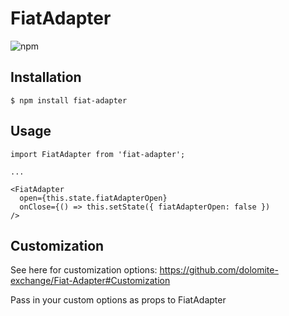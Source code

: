 
# FiatAdapter

![npm](https://img.shields.io/npm/v/fiat-adapter)

## Installation

`$ npm install fiat-adapter`

## Usage

```
import FiatAdapter from 'fiat-adapter';

...

<FiatAdapter
  open={this.state.fiatAdapterOpen}
  onClose={() => this.setState({ fiatAdapterOpen: false })
/>
```

## Customization

See here for customization options: <https://github.com/dolomite-exchange/Fiat-Adapter#Customization>

Pass in your custom options as props to FiatAdapter

